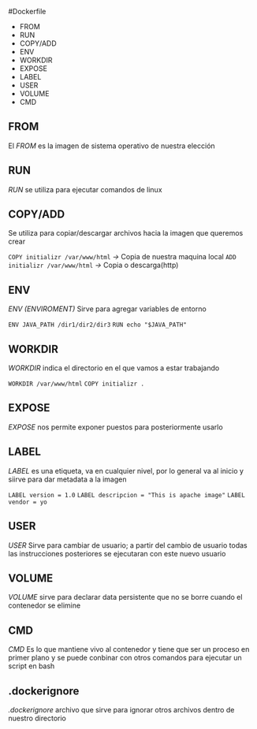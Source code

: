 #Dockerfile

* FROM
* RUN
* COPY/ADD
* ENV
* WORKDIR
* EXPOSE
* LABEL
* USER
* VOLUME
* CMD


## FROM

El *FROM* es la imagen de sistema operativo de nuestra elección

## RUN

*RUN* se utiliza para ejecutar comandos de linux

## COPY/ADD

Se utiliza para copiar/descargar archivos hacia la imagen que queremos crear

`COPY initializr /var/www/html` *->* Copia de nuestra maquina local 
`ADD initializr /var/www/html`  *->* Copia o descarga(http)

## ENV

*ENV (ENVIROMENT)* Sirve para agregar variables de entorno

`ENV JAVA_PATH /dir1/dir2/dir3`
`RUN echo "$JAVA_PATH"`

## WORKDIR

*WORKDIR* indica el directorio en el que vamos a estar trabajando

`WORKDIR /var/www/html`
`COPY initializr .`

## EXPOSE

*EXPOSE* nos permite exponer puestos para posteriormente usarlo

## LABEL

*LABEL* es una etiqueta, va en cualquier nivel, por lo general va al inicio
y siirve para dar metadata a la imagen 

`LABEL version = 1.0`
`LABEL descripcion = "This is apache image"`
`LABEL vendor = yo`


## USER

*USER* Sirve para cambiar de usuario; a partir del cambio de usuario todas 
las instrucciones posteriores se ejecutaran con este nuevo usuario

## VOLUME

*VOLUME* sirve para declarar data persistente que no se borre cuando el
contenedor se elimine


## CMD

*CMD* Es lo que mantiene vivo al contenedor y tiene que ser un proceso en primer plano
y se puede conbinar con otros comandos para ejecutar un script en bash

## .dockerignore

*.dockerignore*  archivo que sirve para ignorar otros archivos dentro de nuestro
directorio






